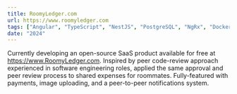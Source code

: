 ```yaml
---
title: RoomyLedger.com
url: https://www.roomyledger.com
tags: ["Angular", "TypeScript", "NestJS", "PostgreSQL", "NgRx", "Docker"]
date: "2024"
---
```


Currently developing an open-source SaaS product available for free at https://www.RoomyLedger.com.
Inspired by peer code-review approach experienced in software engineering roles, applied the same approval and 
peer review process to shared expenses for roommates. Fully-featured with payments, image uploading, and a peer-to-peer notifications system.
